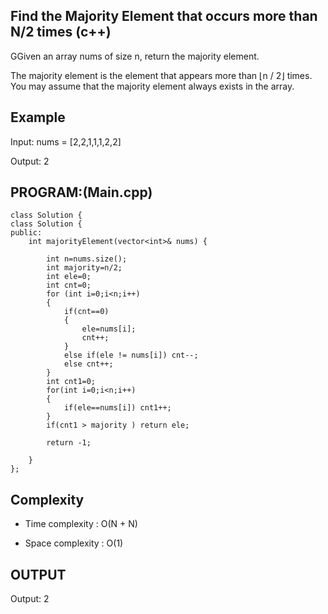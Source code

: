 ## Find the Majority Element that occurs more than N/2 times (c++)

GGiven an array nums of size n, return the majority element.

The majority element is the element that appears more than ⌊n / 2⌋ times. You may assume that the majority element always exists in the array.
## Example
Input: nums = [2,2,1,1,1,2,2]

Output: 2

## PROGRAM:(Main.cpp)
```
class Solution {
class Solution {
public:
    int majorityElement(vector<int>& nums) {

        int n=nums.size();
        int majority=n/2;
        int ele=0;
        int cnt=0;
        for (int i=0;i<n;i++)
        {
            if(cnt==0)
            {
                ele=nums[i];
                cnt++;
            }
            else if(ele != nums[i]) cnt--;
            else cnt++;
        }
        int cnt1=0;
        for(int i=0;i<n;i++)
        {
            if(ele==nums[i]) cnt1++;
        }
        if(cnt1 > majority ) return ele;

        return -1;

    }
};
```
## Complexity
- Time complexity : O(N + N)

- Space complexity : O(1)

## OUTPUT
Output: 2
